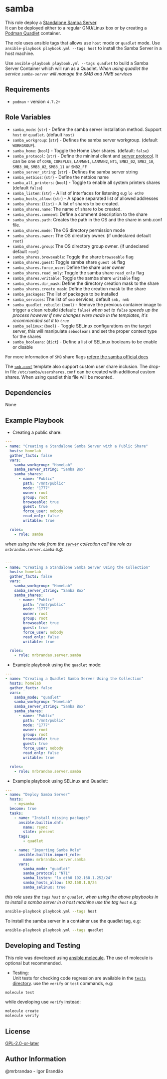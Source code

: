 samba
======

This role deploy a [Standalone Samba Server](https://wiki.samba.org/index.php/Setting_up_Samba_as_a_Standalone_Server).  
It can be deployed either to a regular GNU/Linux box or by creating a 
[Podman Quadlet](https://github.com/containers/quadlet) container.  

The role uses ansible tags that allows use `host` mode or `quadlet` mode.
Use `ansible-playbook playbook.yml --tags host` to install the Samba Server in a
host machine. 

Use `ansible-playbook playbook.yml --tags quadlet` to build a Samba Server
Container which will run as a Quadlet. _When using quadlet the service
`samba-server` will manage the SMB and NMB services_  

Requirements
------------

* `podman` - version `4.7.2+`  

Role Variables
--------------

* `samba_mode`: (`str`) - Define the samba server installation method. Support
  `host` or `quadlet`. (default `host`)  
* `samba_workgroup`: (`str`) - Defines the samba server workgroup. (default
  `WORKGROUP`).  
* `samba_home`: (`bool`) - Toggle the Home User shares. (default: `false`)  
* `samba_protocol`: (`str`) - Define the minimal client and [server protocol](https://www.samba.org/samba/docs/current/man-html/smb.conf.5.html#SERVERMAXPROTOCOL). It can be one of `CORE`, `COREPLUS`, `LANMAN1`, `LANMAN2`, `NT1`, `SMB2_02`, `SMB2_10`, `SMB3_00`, `SMB3_02`, `SMB3_11` or `SMB2_FF`  
* `samba_server_string`: (`str`) - Defines the samba server string  
* `samba_netbios`: (`str`) - Define the netbios name  
* `samba_all_printers`: (`bool`) - Toggle to enable all system printers shares
  (default `false`)  
* `samba_listen`: (`str`) - A list of interfaces for listening e.g `lo eth0`  
* `samba_hosts_allow`: (`str`) - A space separated list of allowed addresses  
* `samba_shares`: (`list`) - A list of shares to be created.  
* `samba_shares.name`: The name of share to be created.  
* `samba_shares.comment`: Define a comment description to the share  
* `samba_shares.path`: Creates the path in the OS and the share in smb.conf
  file.  
* `samba_shares.mode`: The OS directory permission mode  
* `samba_shares.owner`: The OS directory owner. (if undeclared default `root`)  
* `samba_shares.group`: The OS directory group owner. (if undeclared default
  `root`)  
* `samba_shares.browseable`: Toggle the share `browseable` flag  
* `samba_shares.guest`: Toggle samba share `guest ok` flag  
* `samba_shares.force_user`: Define the share user owner  
* `samba_shares.read_only`: Toggle the samba share `read_only` flag  
* `samba_shares.writable`: Toggle the samba share `writable` flag
* `samba_shares.dir_mask`: Define the directory creation mask to the share  
* `samba_shares.create_mask`: Define the creation mask to the share  
* `samba_packages`: The list of packages to be installed  
* `samba_services`: The list of `smb` services, default `smb, nmb`  
* `samba_quadlet_rebuild`: (`bool`) - Remove the previous container image to
  trigger a clean rebuild (default: `false`) _when set to `false` speeds up the process
  however if new changes were made in the templates, it's recommended set it to
  `true`_  
* `samba_selinux`: (`bool`) - Toggle SELinux configurations on the target
  server, this will manipulate `sebooleans` and set the proper context type for
  the shares  
* `samba_booleans`: (`dict`) - Define a list of SELinux booleans to be enable or
  disable  
  
For more information of `SMB` share flags [refere the samba official
docs](https://wiki.samba.org/index.php/Setting_up_Samba_as_a_Standalone_Server#Creating_the_Shared_Directories) 

The [`smb.conf`](templates/smb.conf) template also support custom user share
inclusion. The drop-in file `/etc/samba/usershares.conf` can be created with
additional custom shares. When using quadlet this file will be mounted.  

Dependencies
------------

None

Example Playbook
----------------

* Creating a public share:  

```yaml
---
- name: "Creating a Standalone Samba Server with a Public Share"
  hosts: homelab
  gather_facts: false
  vars:
    samba_workgroup: "HomeLab"
    samba_server_string: "Samba Box"
    samba_shares:
      - name: "Public"
        path: "/mnt/public"
        mode: "1777"
        owner: root
        group: root
        browseable: true
        guest: true
        force_user: nobody
        read_only: false
        writable: true

  roles:
    - role: samba
```
_when using the role from the
[`server`](https://galaxy.ansible.com/ui/repo/published/mrbrandao/server/)
collection call the role as `mrbrandao.server.samba` e.g:_  

```yaml

---
- name: "Creating a Standalone Samba Server Using the Collection"
  hosts: homelab
  gather_facts: false
  vars:
    samba_workgroup: "HomeLab"
    samba_server_string: "Samba Box"
    samba_shares:
      - name: "Public"
        path: "/mnt/public"
        mode: "1777"
        owner: root
        group: root
        browseable: true
        guest: true
        force_user: nobody
        read_only: false
        writable: true

  roles:
    - role: mrbrandao.server.samba
```

* Example playbook using the `quadlet` mode:  

```yaml
---
- name: "Creating a Quadlet Samba Server Using the Collection"
  hosts: homelab
  gather_facts: false
  vars:
    samba_mode: "quadlet"
    samba_workgroup: "HomeLab"
    samba_server_string: "Samba Box"
    samba_shares:
      - name: "Public"
        path: "/mnt/public"
        mode: "1777"
        owner: root
        group: root
        browseable: true
        guest: true
        force_user: nobody
        read_only: false
        writable: true

  roles:
    - role: mrbrandao.server.samba

```

* Example playbook using SELinux and Quadlet:  

```yaml
---
- name: "Deploy Samba Server"
  hosts:
    - mysamba
  become: true
  tasks:
    - name: "Install missing packages"
      ansible.builtin.dnf:
        name: rsync
        state: present
      tags:
        - quadlet

    - name: "Importing Samba Role"
      ansible.builtin.import_role:
        name: mrbrandao.server.samba
      vars:
        samba_mode: "quadlet"
        samba_protocol: "NT1"
        samba_listen: "lo eth0 192.168.1.252/24"
        samba_hosts_allow: 192.168.1.0/24
        samba_selinux: true
```

_this role uses the `tags` `host` or `quadlet`, when using the above playbooks
in to install a samba server in a host machine use the tag `host` e.g:_  

```bash
ansible-playbook playbook.yml --tags host
```

To install the samba server in a container use the quadlet tag, e.g:  

```bash
ansible-playbook playbook.yml --tags quadlet
```

Developing and Testing
----------------------

This role was developed using [ansible
molecule](https://ansible.readthedocs.io/projects/molecule/).
The use of molecule is optional but recommended.  
  
* Testing:  
Unit tests for checking code regression are available in the [`tests` directory](tests/).
use the `verify` or `test` commands, e.g:  

```bash
molecule test
```

while developing use `verify` instead:  

```bash
molecule create
molecule verify
```

License
-------

[GPL-2.0-or-later](https://spdx.org/licenses/GPL-2.0-or-later.html)

Author Information
------------------

@mrbrandao - Igor Brandão

